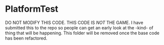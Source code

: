 PlatformTest
==========

DO NOT MODIFY THIS CODE. THIS CODE IS *NOT* THE GAME. I have submitted this to the repo so people can get an early look at the -kind- of thing that will be happening. This folder will be removed once the base code has been refactored.